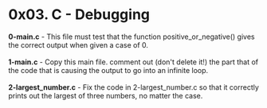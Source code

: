 # 0x03. C - Debugging<br/>
**0-main.c** - This file must test that the function positive_or_negative() gives the correct output when given a case of 0.<br/><br/>
**1-main.c** - Copy this main file. comment out (don't delete it!) the part that of the code that is causing the output to go into an infinite loop.<br/><br/>
**2-largest_number.c** - Fix the code in 2-largest_number.c so that it correctly prints out the largest of three numbers, no matter the case.<br/><br/>
